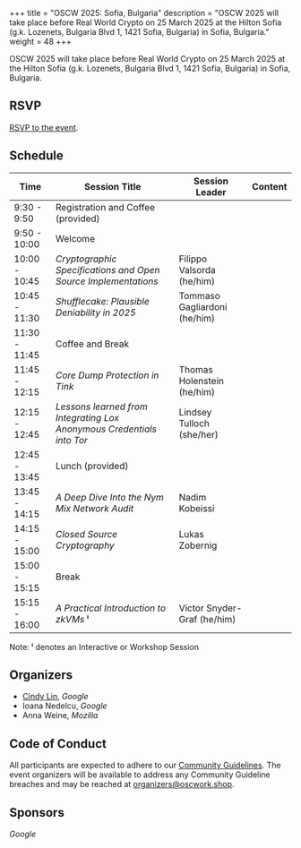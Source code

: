 +++
title = "OSCW 2025: Sofia, Bulgaria"
description = "OSCW 2025 will take place before Real World Crypto on 25 March 2025 at the Hilton Sofia (g.k. Lozenets, Bulgaria Blvd 1, 1421 Sofia, Bulgaria) in Sofia, Bulgaria."
weight = 48
+++

OSCW 2025 will take place before Real World Crypto on 25 March 2025 at the Hilton Sofia (g.k. Lozenets, Bulgaria Blvd 1, 1421 Sofia, Bulgaria) in Sofia, Bulgaria.

## RSVP

[RSVP to the event](https://rsvp.withgoogle.com/events/oscw-2025).

## Schedule

| Time | Session Title | Session Leader | Content |
| - | - | - | - |
| 9:30 - 9:50 | Registration and Coffee (provided) | |
| 9:50 - 10:00 | Welcome | |
| 10:00 - 10:45 | *Cryptographic Specifications and Open Source Implementations* | Filippo Valsorda (he/him) | | 
| 10:45 - 11:30 | *Shufflecake: Plausible Deniability in 2025* | Tommaso Gagliardoni (he/him) | | 
| 11:30 - 11:45 | Coffee and Break | | 
| 11:45 - 12:15 | *Core Dump Protection in Tink* | Thomas Holenstein (he/him) | |
| 12:15 - 12:45 | *Lessons learned from Integrating Lox Anonymous Credentials into Tor* | Lindsey Tulloch (she/her) | |
| 12:45 - 13:45 | Lunch (provided) | |
| 13:45 - 14:15 | *A Deep Dive Into the Nym Mix Network Audit* | Nadim Kobeissi | |
| 14:15 - 15:00 | *Closed Source Cryptography* | Lukas Zobernig | |
| 15:00 - 15:15 | Break | |
| 15:15 - 16:00 | *A Practical Introduction to zkVMs* **ⁱ** | Victor Snyder-Graf (he/him) | |


Note: **ⁱ** denotes an Interactive or Workshop Session

## Organizers

- [Cindy Lin](https://cindylindeed.github.io/), *Google*
- Ioana Nedelcu, *Google*
- Anna Weine, *Mozilla*

## Code of Conduct

All participants are expected to adhere to our [Community Guidelines](https://developers.google.com/community-guidelines). The event organizers will be available to address any Community Guideline breaches and may be reached at [organizers@oscwork.shop](mailto:organizers@oscwork.shop).

## Sponsors

*Google*
